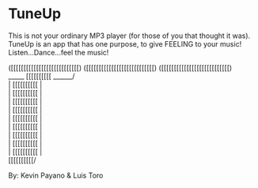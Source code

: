 # TuneUp
This is not your ordinary MP3 player (for those of  you that thought it was). TuneUp is an app that has one purpose, to give FEELING to your music! Listen...Dance...feel the music!

([[[[[[[[[[[[[[[[[[[[[[[[[[[)
([[[[[[[[[[[[[[[[[[[[[[[[[[[)
([[[[[[[[[[[[[[[[[[[[[[[[[[[)           
 \_____  [[[[[[[[[[  ______/         
       | [[[[[[[[[[ |          
       | [[[[[[[[[[ |          
       | [[[[[[[[[[ |          
       | [[[[[[[[[[ |          
       | [[[[[[[[[[ |          
       | [[[[[[[[[[ |          
       | [[[[[[[[[[ |          
       | [[[[[[[[[[ |         
       | [[[[[[[[[[ |          
        \[[[[[[[[[[/

By: Kevin Payano & Luis Toro

